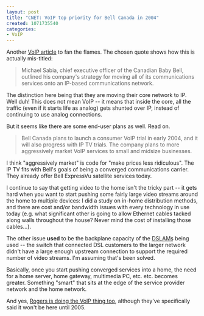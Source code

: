 ```yaml
--- 
layout: post
title: "CNET: VoIP top priority for Bell Canada in 2004"
created: 1071735540
categories: 
- VoIP
---
```

<p>Another <a href="http://rss.com.com/2100-7352_3-5127044.html">VoIP article</a> to fan the flames. The chosen quote shows how this is actually mis-titled:</p>

<blockquote>
Michael Sabia, chief executive officer of the Canadian Baby Bell, outlined his company's strategy for moving all of its communications services onto an IP-based communications network.
</blockquote>

<p>The distinction here being that they are moving their core network to IP. Well duh! This does not mean VoIP -- it means that inside the core, all the traffic (even if it starts life as analog) gets shunted over IP, instead of continuing to use analog connections.</p>

<p>But it seems like there are some end-user plans as well. Read on.</p>
<!--break-->
<blockquote>
Bell Canada plans to launch a consumer VoIP trial in early 2004, and it will also progress with IP TV trials. The company plans to more aggressively market VoIP services to small and midsize businesses.
</blockquote>

<p>I think "aggressively market" is code for "make prices less ridiculous". The IP TV fits with Bell's goals of being a converged communications carrier. They already offer Bell ExpressVu satellite services today.</p>

<p>I continue to say that getting video to the home isn't the tricky part -- it gets hard when you want to start pushing some fairly large video streams around the home to multiple devices: I did a study on in-home distribution methods, and there are cost and/or bandwidth issues with every technology in use today (e.g. what significant other is going to allow Ethernet cables tacked along walls throughout the house? Never mind the cost of installing those cables...).</p>

<p>The other issue <strong>used</strong> to be the backplane capacity of the <acronym title="Digital Subscriber Line Access Multiplexer">DSLAMs</acronym> being used -- the switch that connected DSL customers to the larger network didn't have a large enough upstream connection to support the required number of video streams. I'm assuming that's been solved.</p>

<p>Basically, once you start pushing converged services into a home, the need for a home server, home gateway, multimedia PC, etc. etc. becomes greater. Something "smart" that sits at the edge of the service provider network and the home network.</p>

<p>And yes, <a href="http://www.vonage.com/corporate/press_news.php?PR=2003_12_10_1">Rogers is doing the VoIP thing too</a>, although they've specifically said it won't be here until 2005.</p>
